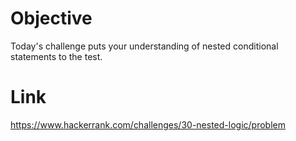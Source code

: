 # Objective
Today's challenge puts your understanding of nested conditional statements to the test. 

# Link
https://www.hackerrank.com/challenges/30-nested-logic/problem